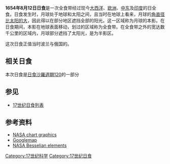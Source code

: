 **1654年8月12日日食**是一次全食带经过现今[大西洋](../Page/大西洋.md "wikilink")、[欧洲](../Page/欧洲.md "wikilink")、[中东](../Page/中东.md "wikilink")及[印度](../Page/印度.md "wikilink")的日全食。日食发生时，月球处于地球和太阳之间，且当时在地球上看来，月球的[角直径比太阳的大](https://zh.wikipedia.org/wiki/角直径 "wikilink")，因此得以在部分地区遮挡全部的阳光。这一区域称为月球的本影。在日食期间，本影在地球表面移动，划过的区域称为全食带。在全食带之外的宽达数千公里的区域内，月球部分遮挡了太阳光，是为半影区。

这次日食正值当时波兰与俄国的。

## 相关日食

本次日食是[日食沙羅週期120](../Page/日食沙羅週期120.md "wikilink")的一部分

## 参见

  - [17世纪日食列表](https://zh.wikipedia.org/wiki/17世纪日食列表 "wikilink")

## 参考资料

  - [NASA chart graphics](http://eclipse.gsfc.nasa.gov/5MCSEmap/1601-1700/1654-09-23.gif)
  - [Googlemap](http://eclipse.gsfc.nasa.gov/SEsearch/SEsearchmap.php?Ecl=16540812)
  - [NASA Besselian elements](http://eclipse.gsfc.nasa.gov/SEsearch/SEdata.php?Ecl=16540812)

[Category:17世纪科学](https://zh.wikipedia.org/wiki/Category:17世纪科学 "wikilink") [Category:17世纪日食](https://zh.wikipedia.org/wiki/Category:17世纪日食 "wikilink")